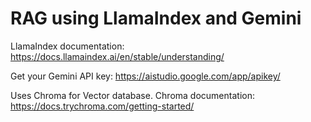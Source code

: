 # RAG using LlamaIndex and Gemini

LlamaIndex documentation: https://docs.llamaindex.ai/en/stable/understanding/

Get your Gemini API key: https://aistudio.google.com/app/apikey/

Uses Chroma for Vector database.
Chroma documentation: https://docs.trychroma.com/getting-started/
    
